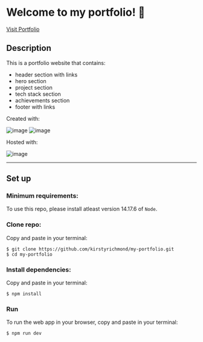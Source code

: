 # Welcome to my portfolio! :wave: 

[Visit Portfolio](https://kirsty-richmond.netlify.app)
 
## Description

This is a portfolio website that contains:

- header section with links
- hero section 
- project section
- tech stack section
- achievements section
- footer with links

Created with:

![image](https://user-images.githubusercontent.com/90627497/158408318-a12fc574-8c92-4aa7-a79d-36f4a6d49dc0.png)
![image](https://user-images.githubusercontent.com/90627497/158408392-e0856e3e-9d58-4e53-a359-1141983a7b2a.png)

Hosted with:

![image](https://user-images.githubusercontent.com/90627497/158408881-028ace17-1fee-4bf5-8b2f-3183058138b7.png)

<hr \>

## Set up

### Minimum requirements:

To use this repo, please install atleast version 14.17.6 of ```Node```. 

### Clone repo:

Copy and paste in your terminal:

```
$ git clone https://github.com/kirstyrichmond/my-portfolio.git
$ cd my-portfolio
```

### Install dependencies:

Copy and paste in your terminal:

```
$ npm install
```

### Run

To run the web app in your browser, copy and paste in your terminal:

```
$ npm run dev
```

